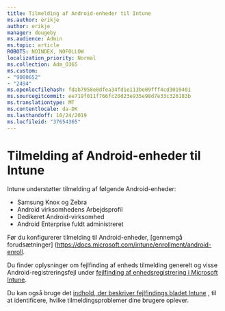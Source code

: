 ```yaml
---
title: Tilmelding af Android-enheder til Intune
ms.author: erikje
author: erikje
manager: dougeby
ms.audience: Admin
ms.topic: article
ROBOTS: NOINDEX, NOFOLLOW
localization_priority: Normal
ms.collection: Adm_O365
ms.custom:
- "9000652"
- "2494"
ms.openlocfilehash: fdab7958e0dfea34fd1e113be09fff4cd3019401
ms.sourcegitcommit: ee719f011f766fc20d23e935e98d7e33c326183b
ms.translationtype: MT
ms.contentlocale: da-DK
ms.lasthandoff: 10/24/2019
ms.locfileid: "37654365"
---
```

# <a name="enrolling-android-devices-into-intune"></a>Tilmelding af Android-enheder til Intune

Intune understøtter tilmelding af følgende Android-enheder:
- Samsung Knox og Zebra
- Android virksomhedens Arbejdsprofil
- Dedikeret Android-virksomhed
- Android Enterprise fuldt administreret

Før du konfigurerer tilmelding til Android-enheder, [gennemgå forudsætninger] (https://docs.microsoft.com/intune/enrollment/android-enroll.

Du finder oplysninger om fejlfinding af enheds tilmelding generelt og visse Android-registreringsfejl under [fejlfinding af enhedsregistrering i Microsoft Intune](https://docs.microsoft.com/intune/enrollment/troubleshoot-device-enrollment-in-intune).

Du kan også bruge det [indhold, der beskriver fejlfindings bladet Intune](https://docs.microsoft.com/intune/fundamentals/help-desk-operators) , til at identificere, hvilke tilmeldingsproblemer dine brugere oplever.





